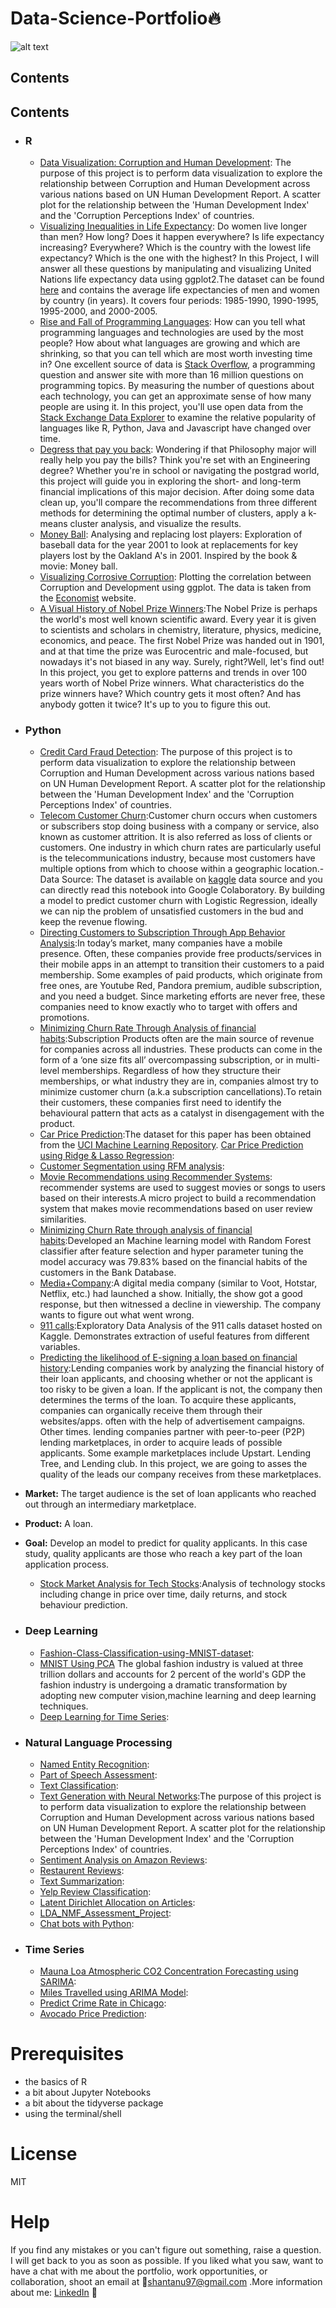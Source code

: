 # Data-Science-Portfolio:fire:
![alt text](http://blog.milton.ai/content/images/2018/10/Data.jpg)
## Contents

## Contents

- ### R

	- [Data Visualization: Corruption and Human Development](): The purpose of this project is to perform data visualization to explore the relationship between Corruption and Human Development across various nations based on UN Human Development Report.  A scatter plot for the relationship between the 'Human Development Index' and the 'Corruption Perceptions Index' of countries.
	- [Visualizing Inequalities in Life Expectancy](https://github.com/Shantanu9326/Data-Science-Portfolio/blob/master/A%20Visual%20History%20of%20Nobel%20Prize%20Winners.ipynb): Do women live longer than men? How long? Does it happen everywhere? Is life expectancy increasing? Everywhere? Which is the country with the lowest life expectancy? Which is the one with the highest? In this Project, I will answer all these questions by manipulating and visualizing United Nations life expectancy data using ggplot2.The dataset can be found [here]() and contains the average life expectancies of men and women by country (in years). It covers four periods: 1985-1990, 1990-1995, 1995-2000, and 2000-2005.
	- [Rise and Fall of Programming Languages](https://github.com/Shantanu9326/Data-Science-Portfolio/blob/master/Rise%20and%20Fall%20of%20Programming%20Languages.ipynb): How can you tell what programming languages and technologies are used by the most people? How about what languages are growing and which are shrinking, so that you can tell which are most worth investing time in? One excellent source of data is [Stack Overflow](), a programming question and answer site with more than 16 million questions on programming topics. By measuring the number of questions about each technology, you can get an approximate sense of how many people are using it. In this project, you'll use open data from the [Stack Exchange Data Explorer]() to examine the relative popularity of languages like R, Python, Java and Javascript have changed over time.
	- [Degress that pay you back](https://github.com/Shantanu9326/Data-Science-Portfolio/blob/master/Degress%20that%20pay%20you%20back.ipynb):  Wondering if that Philosophy major will really help you pay the bills? Think you're set with an Engineering degree? Whether you're in school or navigating the postgrad world, this project will guide you in exploring the short- and long-term financial implications of this major decision. After doing some data clean up, you'll compare the recommendations from three different methods for determining the optimal number of clusters, apply a k-means cluster analysis, and visualize the results.
	- [Money Ball](): Analysing and replacing lost players: Exploration of baseball data for the year 2001 to look at replacements for key players lost by the Oakland A's in 2001. Inspired by the book & movie: Money ball.
	- [Visualizing Corrosive Corruption](): Plotting the correlation between Corruption and Development using ggplot. The data is taken from the [Economist]() website.
	- [A Visual History of Nobel Prize Winners]():The Nobel Prize is perhaps the world's most well known scientific award. Every year it is given to scientists and scholars in chemistry, literature, physics, medicine, economics, and peace. The first Nobel Prize was handed out in 1901, and at that time the prize was Eurocentric and male-focused, but nowadays it's not biased in any way. Surely, right?Well, let's find out! In this project, you get to explore patterns and trends in over 100 years worth of Nobel Prize winners. What characteristics do the prize winners have? Which country gets it most often? And has anybody gotten it twice? It's up to you to figure this out.
	
- ### Python
    - [Credit Card Fraud Detection](https://github.com/Shantanu9326/Credit-Card-Fraud-Detection/blob/master/Credit_Card_Fraud_Detection.ipynb): The purpose of this project is to perform data visualization to explore the relationship between Corruption and Human Development across various nations based on UN Human Development Report.  A scatter plot for the relationship between the 'Human Development Index' and the 'Corruption Perceptions Index' of countries. 
    - [Telecom Customer Churn](https://github.com/Shantanu9326/Telecom-Customer-Churn/blob/master/Telecom_Customer_Churn.ipynb):Customer churn occurs when customers or subscribers stop doing business with a company or service, also known as customer attrition. It is also referred as loss of clients or customers. One industry in which churn rates are particularly useful is the telecommunications industry, because most customers have multiple options from which to choose within a geographic location.- Data Source: The dataset is available on [kaggle](https://www.kaggle.com/blastchar/telco-customer-churn) data source and you can directly read this notebook into Google Colaboratory. By building a model to predict customer churn with Logistic Regression, ideally we can nip the problem of unsatisfied customers in the bud and keep the revenue flowing.
    - [Directing Customers to Subscription Through App Behavior Analysis]():In today’s market, many companies have a mobile presence. Often, these companies provide free products/services in their mobile apps in an attempt to transition their customers to a paid membership. Some examples of paid products, which originate from free ones, are Youtube Red, Pandora premium, audible subscription, and you need a budget. Since marketing efforts are never free, these companies need to know exactly who to target with offers and promotions.
    - [Minimizing Churn Rate Through Analysis of financial habits]():Subscription Products often are the main source of revenue for companies across all industries. These products can come in the form of a ‘one size fits all’ overcompassing subscription, or in multi-level memberships. Regardless of how they structure their memberships, or what industry they are in, companies almost try to minimize customer churn (a.k.a subscription cancellations).To retain their customers, these companies first need to identify the behavioural pattern that acts as a catalyst in disengagement with the product.
    - [Car Price Prediction]():The dataset for this paper has been obtained from the [UCI Machine Learning Repository](https://archive.ics.uci.edu/ml/datasets/automobile). [Car Price Prediction using Ridge & Lasso Regression]():
    - [Customer Segmentation using RFM analysis]():
    - [Movie Recommendations using Recommender  Systems](): recommender systems are used to suggest movies or songs to users based on their interests.A micro project to build a recommendation system that makes movie recommendations based on user review similarities.
    - [Minimizing Churn Rate through analysis of financial habits]():Developed an Machine learning model with Random Forest classifier after feature selection and hyper parameter tuning the model accuracy was 79.83% based on the financial habits of the customers in the Bank Database. 
    - [Media+Company]():A digital media company (similar to Voot, Hotstar, Netflix, etc.) had launched a show. Initially, the show got a good response, but then witnessed a decline in viewership. The company wants to figure out what went wrong.
    - [911 calls]():Exploratory Data Analysis of the 911 calls dataset hosted on Kaggle. Demonstrates extraction of useful features from different variables.
    - [Predicting the likelihood of E-signing a loan based on financial history]():Lending companies work by analyzing the financial history of their loan applicants, and choosing whether or not the applicant is too risky to be given a loan. If the applicant is not, the company then determines the terms of the loan. To acquire these applicants, companies can organically receive them through their websites/apps. often with the help of advertisement campaigns. Other times. lending companies partner with peer-to-peer (P2P) lending marketplaces, in order to acquire leads of possible applicants. Some example marketplaces include Upstart. Lending Tree, and Lending club. In this project, we are going to asses the quality of the leads our company receives from these marketplaces.
 - **Market:** The target audience is the set of loan applicants who reached out through an intermediary marketplace.
 - **Product:** A loan.
 - **Goal:** Develop an model to predict for quality applicants. In this case study, quality applicants are those who reach a key part of the loan application process.
    - [Stock Market Analysis for Tech Stocks]():Analysis of technology stocks including change in price over time, daily returns, and stock behaviour prediction.
    
- ### Deep Learning
    - [Fashion-Class-Classification-using-MNIST-dataset](https://github.com/Shantanu9326/Credit-Card-Fraud-Detection/blob/master/Credit_Card_Fraud_Detection.ipynb): 
    - [MNIST Using PCA](https://github.com/Shantanu9326/Fashion-Class-Classification-using-MNIST-dataset/blob/master/MNIST_USING_PCA.ipynb) The global fashion industry is valued at three trillion dollars and accounts for 2 percent of the world's GDP the fashion industry is undergoing a dramatic transformation by adopting new computer vision,machine learning and deep learning techniques.
    - [Deep Learning for Time Series]():
    
- ### Natural Language Processing 
     - [Named Entity Recognition](https://github.com/Shantanu9326/Text-Mining-Mini-Projects/blob/master/Named_Entity_Recognition.ipynb): 
     - [Part of Speech Assessment](https://github.com/Shantanu9326/Text-Mining-Mini-Projects/blob/master/Part_of_Speech_Assessment.ipynb): 
     - [Text Classification](https://github.com/Shantanu9326/Text-Mining-Mini-Projects/blob/master/Text_Classification.ipynb):
     - [Text Generation with Neural Networks](https://github.com/Shantanu9326/Text-Mining-Mini-Projects/blob/master/Text_Classification.ipynb):The purpose of this project is to perform data visualization to explore the relationship between Corruption and Human Development across various nations based on UN Human Development Report.  A scatter plot for the relationship between the 'Human Development Index' and the 'Corruption Perceptions Index' of countries.
     - [Sentiment Analysis on Amazon Reviews]():
     - [Restaurent Reviews](https://github.com/Shantanu9326/Sentiment-Analysis/blob/master/Restaurant_Reviews.ipynb):
     - [Text Summarization]():
     - [Yelp Review Classification]():
     - [Latent Dirichlet Allocation on Articles]():
     - [LDA_NMF_Assessment_Project]():
     - [Chat bots with Python]():

- ### Time Series
  - [Mauna Loa Atmospheric CO2 Concentration Forecasting using SARIMA](https://github.com/Shantanu9326/Forecasting/blob/master/Mauna_Loa_Atmospheric_CO2_Concentration_Forecasting_using_SARIMA.ipynb): 
  - [Miles Travelled using ARIMA Model]():
  - [Predict Crime Rate in Chicago]():
  - [Avocado Price Prediction]():
  
  

# Prerequisites

- the basics of R
- a bit about Jupyter Notebooks
- a bit about the tidyverse package
- using the terminal/shell

# License

MIT


# Help

If you find any mistakes or you can't figure out something, raise a question. I will get back to you as soon as possible. If you liked what you saw, want to have a chat with me about the portfolio, work opportunities, or collaboration, shoot an email at :e-mail:shantanu97@gmail.com
.More information about me: [LinkedIn](https://www.linkedin.com/in/shantanugupta9326/) :mag_right:
